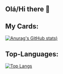 ## Olá/Hi there 👋

## My Cards:
[![Anurag's GitHub stats](https://github-readme-stats.vercel.app/api?username=FelipeAlafy&count_private=true&show_icons=true&theme=radical))](https://github.com/FelipeAlafy/github-readme-stats)

## Top-Languages:
[![Top Langs](https://github-readme-stats.vercel.app/api/top-langs/?username=FelipeAlafy&count_private=true&show_icons=true&theme=radical)](https://github.com/FelipeAlafy/github-readme-stats)

